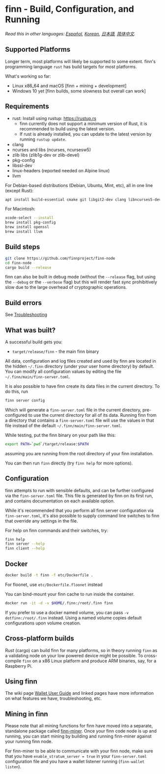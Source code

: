 # finn - Build, Configuration, and Running

*Read this in other languages: [Español](translations/build_ES.md), [Korean](translations/build_KR.md), [日本語](translations/build_JP.md), [简体中文](translations/build_ZH-CN.md).*

## Supported Platforms

Longer term, most platforms will likely be supported to some extent.
finn's programming language `rust` has build targets for most platforms.

What's working so far:

* Linux x86\_64 and macOS [finn + mining + development]
* Windows 10 yet [finn builds, some slowness but overall can work]

## Requirements

* rust: Install using rustup: https://rustup.rs
  * finn currently does not support a minimum version of Rust, it is recommended to build using the latest version.
  * If rust is already installed, you can update to the latest version by running `rustup update`.
* clang
* ncurses and libs (ncurses, ncursesw5)
* zlib libs (zlib1g-dev or zlib-devel)
* pkg-config
* libssl-dev
* linux-headers (reported needed on Alpine linux)
* llvm

For Debian-based distributions (Debian, Ubuntu, Mint, etc), all in one line (except Rust):

```sh
apt install build-essential cmake git libgit2-dev clang libncurses5-dev libncursesw5-dev zlib1g-dev pkg-config libssl-dev llvm
```

For Macintosh:

```sh
xcode-select --install
brew install pkg-config
brew install openssl
brew install llvm
```

## Build steps

```sh
git clone https://github.com/finnproject/finn-node
cd finn-node
cargo build --release
```

finn can also be built in debug mode (without the `--release` flag, but using the `--debug` or the `--verbose` flag) but this will render fast sync prohibitively slow due to the large overhead of cryptographic operations.

## Build errors

See [Troubleshooting](https://github.com/mimblewimble/docs/wiki/Troubleshooting)

## What was built?

A successful build gets you:

* `target/release/finn` - the main finn binary

All data, configuration and log files created and used by finn are located in the hidden
`~/.finn` directory (under your user home directory) by default. You can modify all configuration
values by editing the file `~/.finn/main/finn-server.toml`.

It is also possible to have finn create its data files in the current directory. To do this, run

```sh
finn server config
```

Which will generate a `finn-server.toml` file in the current directory, pre-configured to use
the current directory for all of its data. Running finn from a directory that contains a
`finn-server.toml` file will use the values in that file instead of the default
`~/.finn/main/finn-server.toml`.

While testing, put the finn binary on your path like this:

```sh
export PATH=`pwd`/target/release:$PATH
```

assuming you are running from the root directory of your finn installation.

You can then run `finn` directly (try `finn help` for more options).

## Configuration

finn attempts to run with sensible defaults, and can be further configured via
the `finn-server.toml` file. This file is generated by finn on its first run, and
contains documentation on each available option.

While it's recommended that you perform all finn server configuration via
`finn-server.toml`, it's also possible to supply command line switches to finn that
override any settings in the file.

For help on finn commands and their switches, try:

```sh
finn help
finn server --help
finn client --help
```

## Docker

```sh
docker build -t finn -f etc/Dockerfile .
```
For floonet, use `etc/Dockerfile.floonet` instead

You can bind-mount your finn cache to run inside the container.

```sh
docker run -it -d -v $HOME/.finn:/root/.finn finn
```
If you prefer to use a docker named volume, you can pass `-v dotfinn:/root/.finn` instead.
Using a named volume copies default configurations upon volume creation.

## Cross-platform builds

Rust (cargo) can build finn for many platforms, so in theory running `finn`
as a validating node on your low powered device might be possible.
To cross-compile `finn` on a x86 Linux platform and produce ARM binaries,
say, for a Raspberry Pi.

## Using finn

The wiki page [Wallet User Guide](https://github.com/mimblewimble/docs/wiki/Wallet-User-Guide)
and linked pages have more information on what features we have,
troubleshooting, etc.

## Mining in finn

Please note that all mining functions for finn have moved into a separate, standalone package called
[finn-miner](https://github.com/mimblewimble/finn-miner). Once your finn code node is up and running,
you can start mining by building and running finn-miner against your running finn node.

For finn-miner to be able to communicate with your finn node, make sure that you have `enable_stratum_server = true`
in your `finn-server.toml` configuration file and you have a wallet listener running (`finn-wallet listen`). 
